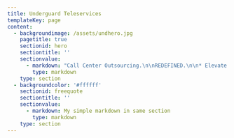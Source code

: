 ```yaml
---
title: Underguard Teleservices
templateKey: page
content:
  - backgroundimage: /assets/undhero.jpg
    pagetitle: true
    sectionid: hero
    sectiontitle: ''
    sectionvalue:
      - markdown: "Call Center Outsourcing.\n\nREDEFINED.\n\n* Elevate Customer Experience\n* \rIncrease Social Responsibility\n* \rImprove Lifetime Customer Value\r\n* 100% USA Based Agents\n\n[LEARN MORE](#)"
        type: markdown
    type: section
  - backgroundcolor: '#ffffff'
    sectionid: freequote
    sectiontitle: ''
    sectionvalue:
      - markdown: My simple markdown in same section
        type: markdown
    type: section
---
```


